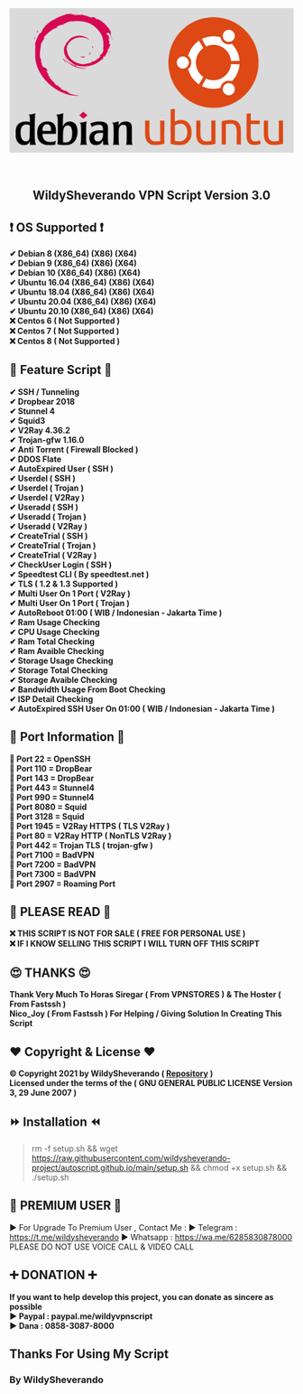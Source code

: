 <!DOCTYPE html>

<!---- © Copyright 2021 By Wildy Sheverando ------>

<p align="center">
<a href="https://github.com/wildysheverando-project/autoscript/">
  <img src="Image/os.png">
</a>
</p>
<br>

<h2 align="center">
WildySheverando VPN Script Version 3.0
</h2>

## ❗ OS Supported ❗
<b>
✔ Debian 8 (X86_64) (X86) (X64)<br>
✔ Debian 9 (X86_64) (X86) (X64)<br>
✔ Debian 10 (X86_64) (X86) (X64)<br>
✔ Ubuntu 16.04 (X86_64) (X86) (X64)<br>
✔ Ubuntu 18.04 (X86_64) (X86) (X64)<br>
✔ Ubuntu 20.04 (X86_64) (X86) (X64)<br>
✔ Ubuntu 20.10 (X86_64) (X86) (X64)<br>
❌ Centos 6 ( Not Supported )<br>
❌ Centos 7 ( Not Supported )<br>
❌ Centos 8 ( Not Supported ) <br>
</b>

## 🔰 Feature Script 🔰
<b>
✔ SSH / Tunneling<br>
✔ Dropbear 2018 <Br>
✔ Stunnel 4<br>
✔ Squid3<br>
✔ V2Ray 4.36.2<br>
✔ Trojan-gfw 1.16.0<br>
✔ Anti Torrent ( Firewall Blocked ) <br>
✔ DDOS Flate <br>
✔ AutoExpired User ( SSH )<br>
✔ Userdel ( SSH )<br>
✔ Userdel ( Trojan )<br>
✔ Userdel ( V2Ray )<br>
✔ Useradd ( SSH )<br>
✔ Useradd ( Trojan )<br>
✔ Useradd ( V2Ray )<br>
✔ CreateTrial ( SSH )<br>
✔ CreateTrial ( Trojan )<br>
✔ CreateTrial ( V2Ray )<br>
✔ CheckUser Login ( SSH )<br>
✔ Speedtest CLI ( By speedtest.net )<br>
✔ TLS ( 1.2 & 1.3 Supported ) <br>
✔ Multi User On 1 Port ( V2Ray )<br>
✔ Multi User On 1 Port ( Trojan )<br>
✔ AutoReboot 01:00 ( WIB / Indonesian - Jakarta Time )<br>
✔ Ram Usage Checking<br>
✔ CPU Usage Checking<br>
✔ Ram Total Checking<br>
✔ Ram Avaible Checking<br>
✔ Storage Usage Checking<br>
✔ Storage Total Checking<br>
✔ Storage Avaible Checking<br>
✔ Bandwidth Usage From Boot Checking<br>
✔ ISP Detail Checking<br>
✔ AutoExpired SSH User On 01:00 ( WIB / Indonesian - Jakarta Time )<br>
</b>

## 🔰 Port Information 🔰
<b>
🔸 Port 22 = OpenSSH<br>
🔸 Port 110 = DropBear<br>
🔸 Port 143 = DropBear<br>
🔸 Port 443 = Stunnel4<br>
🔸 Port 990 = Stunnel4<br>
🔸 Port 8080 = Squid<br>
🔸 Port 3128 = Squid<br>
🔸 Port 1945 = V2Ray HTTPS ( TLS V2Ray )<br>
🔸 Port 80 = V2Ray HTTP ( NonTLS V2Ray )<br>
🔸 Port 442 = Trojan TLS ( trojan-gfw )<br>
🔸 Port 7100 = BadVPN <br>
🔸 Port 7200 = BadVPN<br>
🔸 Port 7300 = BadVPN<br>
🔸 Port 2907 = Roaming Port <br>
</b>

## 🚫 PLEASE READ 🚫
<b>
❌ THIS SCRIPT IS NOT FOR SALE ( FREE FOR PERSONAL USE ) <br>
❌ IF I KNOW SELLING THIS SCRIPT I WILL TURN OFF THIS SCRIPT <br>
</b>

## 😍 THANKS 😍
<b>
Thank Very Much To Horas Siregar ( From VPNSTORES ) & The Hoster ( From Fastssh ) <br>
Nico_Joy ( From Fastssh ) For Helping / Giving Solution In Creating This Script
</b>

## ❤ Copyright & License ❤
<b>© Copyright 2021 by WildySheverando ( <a href="https://github.com/wildysheverando-project/autoscript.github.io">Repository</a> )</b> <br>
<b>Licensed under the terms of the ( GNU GENERAL PUBLIC LICENSE Version 3, 29 June 2007 )</b>

## ⏩ Installation ⏪
> rm -f setup.sh && wget https://raw.githubusercontent.com/wildysheverando-project/autoscript.github.io/main/setup.sh && chmod +x setup.sh && ./setup.sh

## 🔱 PREMIUM USER 🔱
▶ For Upgrade To Premium User , Contact Me :
▶ Telegram : https://t.me/wildysheverando
▶ Whatsapp : https://wa.me/6285830878000
PLEASE DO NOT USE VOICE CALL & VIDEO CALL

## ➕ DONATION ➕
<b>If you want to help develop this project, you can donate as sincere as possible</b>
<br>
<b>
▶ Paypal : paypal.me/wildyvpnscript<br>
▶ Dana   : 0858-3087-8000<br>
</b>

## Thanks For Using My Script

### By WildySheverando

